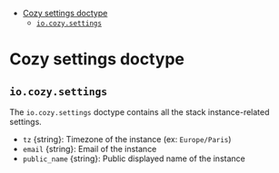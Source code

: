 - [Cozy settings doctype](#cozy-settings-doctype)
  - [`io.cozy.settings`](#iocozysettings)

# Cozy settings doctype

## `io.cozy.settings`

The `io.cozy.settings` doctype contains all the stack instance-related settings.

- `tz` {string}: Timezone of the instance (ex: `Europe/Paris`)
- `email` {string}: Email of the instance
- `public_name` {string}: Public displayed name of the instance
